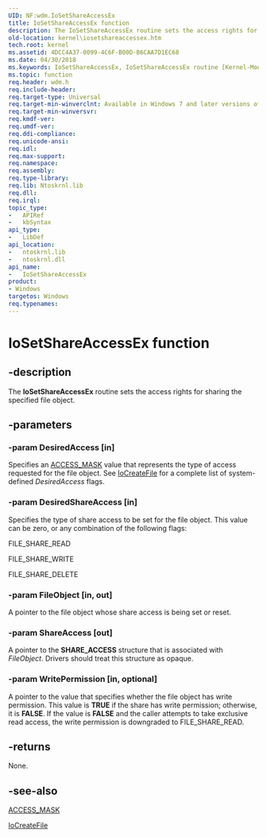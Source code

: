 ```yaml
---
UID: NF:wdm.IoSetShareAccessEx
title: IoSetShareAccessEx function
description: The IoSetShareAccessEx routine sets the access rights for sharing the specified file object.
old-location: kernel\iosetshareaccessex.htm
tech.root: kernel
ms.assetid: 4DCC4A37-0099-4C6F-B00D-B6CAA7D1EC68
ms.date: 04/30/2018
ms.keywords: IoSetShareAccessEx, IoSetShareAccessEx routine [Kernel-Mode Driver Architecture], kernel.iosetshareaccessex, wdm/IoSetShareAccessEx
ms.topic: function
req.header: wdm.h
req.include-header: 
req.target-type: Universal
req.target-min-winverclnt: Available in Windows 7 and later versions of Windows.
req.target-min-winversvr: 
req.kmdf-ver: 
req.umdf-ver: 
req.ddi-compliance: 
req.unicode-ansi: 
req.idl: 
req.max-support: 
req.namespace: 
req.assembly: 
req.type-library: 
req.lib: Ntoskrnl.lib
req.dll: 
req.irql: 
topic_type:
-	APIRef
-	kbSyntax
api_type:
-	LibDef
api_location:
-	ntoskrnl.lib
-	ntoskrnl.dll
api_name:
-	IoSetShareAccessEx
product:
- Windows
targetos: Windows
req.typenames: 
---
```


# IoSetShareAccessEx function


## -description


The <b>IoSetShareAccessEx</b> routine sets the access rights for sharing the specified file object.


## -parameters




### -param DesiredAccess [in]

Specifies an <a href="https://msdn.microsoft.com/library/windows/hardware/ff540466">ACCESS_MASK</a> value that represents the type of access requested for the file object. See <a href="https://msdn.microsoft.com/library/windows/hardware/ff548418">IoCreateFile</a> for a complete list of system-defined <i>DesiredAccess</i> flags.


### -param DesiredShareAccess [in]

Specifies the type of share access to be set for the file object. This value can be zero, or any combination of the following flags:

FILE_SHARE_READ

FILE_SHARE_WRITE

FILE_SHARE_DELETE


### -param FileObject [in, out]

A pointer to the file object whose share access is being set or reset.


### -param ShareAccess [out]

A pointer to the <b>SHARE_ACCESS</b> structure that is associated with <i>FileObject</i>. Drivers should treat this structure as opaque.


### -param WritePermission [in, optional]

A pointer to the value that specifies whether the file object has write permission. This value is <b>TRUE</b> if the share has write permission; otherwise, it is <b>FALSE</b>. If  the value is <b>FALSE</b>  and the caller attempts to take exclusive read access, the write permission is downgraded to FILE_SHARE_READ.


## -returns



None.




## -see-also




<a href="https://msdn.microsoft.com/library/windows/hardware/ff540466">ACCESS_MASK</a>



<a href="https://msdn.microsoft.com/library/windows/hardware/ff548418">IoCreateFile</a>
 

 

